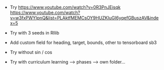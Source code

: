 - Try https://www.youtube.com/watch?v=0R3PnJEisqk
https://www.youtube.com/watch?v=w3fxPWYIpnQ&list=PLAktfMEMCsOY9HUZKIuGI6yqefGBuszAV&index=5

- Try with 3 seeds in Rllib
- Add custom field for heading, target, bounds, other to tensorboard sb3
- Try without sin / cos
- Try with curriculum learning --> phases --> own folder...